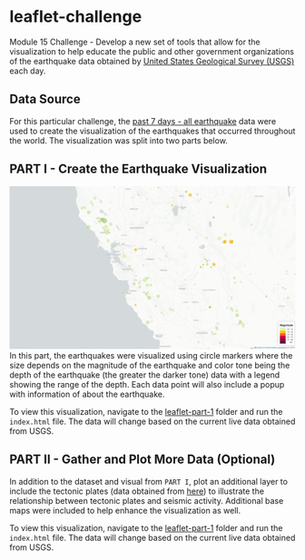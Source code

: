 # leaflet-challenge
Module 15 Challenge - Develop a new set of tools that allow for the visualization to help educate the public and other government organizations of the earthquake data obtained by <a href="https://earthquake.usgs.gov/earthquakes/feed/v1.0/geojson.php" target="_blank">United States Geological Survey (USGS)</a> each day.

## Data Source
For this particular challenge, the <a href="https://earthquake.usgs.gov/earthquakes/feed/v1.0/geojson.php" target="_blank">past 7 days - all earthquake</a> data were used to create the visualization of the earthquakes that occurred throughout the world. The visualization was split into two parts below.

## PART I - Create the Earthquake Visualization
![Alt text](Images/leaflet-part-1.png)
In this part, the earthquakes were visualized using circle markers where the size depends on the magnitude of the earthquake and color tone being the depth of the earthquake (the greater the darker tone) data with a legend showing the range of the depth. Each data point will also include a popup with information of about the earthquake.

To view this visualization, navigate to the <a href="https://github.com/123noob1/leaflet-challenge/tree/main/leaflet-part-1">leaflet-part-1</a> folder and run the <code>index.html</code> file. The data will change based on the current live data obtained from USGS.

## PART II - Gather and Plot More Data (Optional)
In addition to the dataset and visual from <code>PART I</code>, plot an additional layer to include the tectonic plates (data obtained from <a href="https://github.com/fraxen/tectonicplates/blob/master/GeoJSON/PB2002_plates.json" target="_blank">here</a>) to illustrate the relationship between tectonic plates and seismic activity. Additional base maps were included to help enhance the visualization as well.

To view this visualization, navigate to the <a href="https://github.com/123noob1/leaflet-challenge/tree/main/leaflet-part-2">leaflet-part-1</a> folder and run the <code>index.html</code> file. The data will change based on the current live data obtained from USGS.
